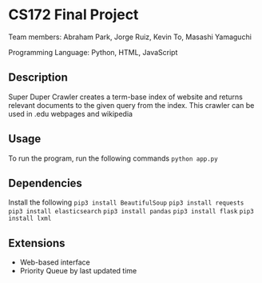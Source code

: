 # CS172 Final Project

Team members: Abraham Park, Jorge Ruiz, Kevin To, Masashi Yamaguchi

Programming Language: Python, HTML, JavaScript

## Description
Super Duper Crawler creates a term-base index of website and returns relevant documents to the given query from the index.
This crawler can be used in .edu webpages and wikipedia

## Usage

To run the program, run the following commands
``
python app.py
``

## Dependencies
Install the following
```pip3 install BeautifulSoup```
```pip3 install requests```
```pip3 install elasticsearch```
```pip3 install pandas```
```pip3 install flask```
```pip3 install lxml```

## Extensions

- Web-based interface
- Priority Queue by last updated time